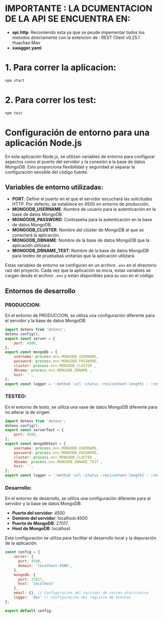 # IMPORTANTE : LA DCUMENTACION DE LA API SE ENCUENTRA EN:
- **api.http**:  Recomiendo esta ya que se peude impementar todos los metodos directamente con la extencion de : REST Client v0.25.1 Huachao Mao
- **swagger.yaml**


# 1. Para correr la aplicacion:

```bash
npm start
```


# 2. Para correr los test:

```bash
npm test
```


# Configuración de entorno para una aplicación Node.js

En esta aplicación Node.js, se utilizan variables de entorno para configurar aspectos como el puerto del servidor y la conexión a la base de datos MongoDB. Esto proporciona flexibilidad y seguridad al separar la configuración sensible del código fuente.

## Variables de entorno utilizadas:

- **PORT**: Define el puerto en el que el servidor escuchará las solicitudes HTTP. Por defecto, se establece en 4500 en entorno de producción.
- **MONGODB_USERNAME**: Nombre de usuario para la autenticación en la base de datos MongoDB.
- **MONGODB_PASSWORD**: Contraseña para la autenticación en la base de datos MongoDB.
- **MONGODB_CLUSTER**: Nombre del clúster de MongoDB al que se conectará la aplicación.
- **MONGODB_DBNAME**: Nombre de la base de datos MongoDB que la aplicación utilizará.
- **MONGODB_DBNAME_TEST**: Nombre de la base de datos MongoDB para testeo de pruebabas unitarias que la aplicación utilizará.

Estas variables de entorno se configuran en un archivo `.env` en el directorio raíz del proyecto. Cada vez que la aplicación se inicia, estas variables se cargan desde el archivo `.env` y están disponibles para su uso en el código.

## Entornos de desarrollo
### PRODUCCION:

En el entorno de PRODUCCION, se utiliza una configuración diferente para el servidor y la base de datos MongoDB:

```javascript
import dotenv from 'dotenv';
dotenv.config();
export const server = {
    port: 4500,
};
export const mongoDb = {
    username: process.env.MONGODB_USERNAME,
    password: process.env.MONGODB_PASSWORD,
    cluster: process.env.MONGODB_CLUSTER ,
    dbname: process.env.MONGODB_DBNAME ,
    host: '',
};
export const logger = ':method :url :status :res[content-length] - :response-time ms';

```
### TESTEO:
En el entorno de testo, se utiliza una vase de datos MongoDB diferente para no alterar la de origen:

```javascript
import dotenv from 'dotenv';
dotenv.config();
export const serverTest = {
    port: 4500,
};
export const mongoDbtest = {
    username: process.env.MONGODB_USERNAME,
    password: process.env.MONGODB_PASSWORD,
    cluster: process.env.MONGODB_CLUSTER ,
    dbname: process.env.MONGODB_DBNAME_TEST ,
    host: '',
};
export const logger = ':method :url :status :res[content-length] - :response-time ms';


```


### Desarrollo:

En el entorno de desarrollo, se utiliza una configuración diferente para el servidor y la base de datos MongoDB:

- **Puerto del servidor**: 4500
- **Dominio del servidor**: localhost:4500
- **Puerto de MongoDB**: 27017
- **Host de MongoDB**: localhost

Esta configuración se utiliza para facilitar el desarrollo local y la depuración de la aplicación.

```javascript
const config = {
    server: {
      port: 4500,
      domain: 'localhost:4500',
    },
    mongodb: {
      port: 27017,
      host: 'localhost'
    },
    email: {}, // Configuración del servidor de correo electrónico
    logger: 'dev' // Configuración del registro de eventos
};

export default config;
```
